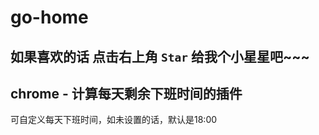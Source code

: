 # go-home

## 如果喜欢的话  点击右上角 `Star` 给我个小星星吧~~~


## chrome - 计算每天剩余下班时间的插件
可自定义每天下班时间，如未设置的话，默认是18:00


